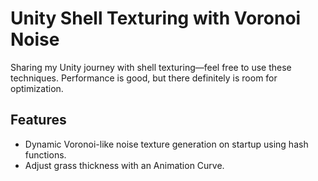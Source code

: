 # Unity Shell Texturing with Voronoi Noise

Sharing my Unity journey with shell texturing—feel free to use these techniques. Performance is good, but there definitely is room for optimization.

## Features
- Dynamic Voronoi-like noise texture generation on startup using hash functions.
- Adjust grass thickness with an Animation Curve.
